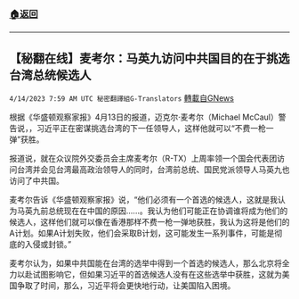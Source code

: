 ###  [:house:返回](README.md)
---


## 【秘翻在线】麦考尔：马英九访问中共国目的在于挑选台湾总统候选人
`4/14/2023 7:59 AM UTC 秘密翻譯組G-Translators` [轉載自GNews](https://gnews.org/articles/1107091)

根据《华盛顿观察家报》4月13日的报道，迈克尔·麦考尔（Michael McCaul）警告说，，习近平正在密谋挑选台湾的下一任领导人，这样他就可以“不费一枪一弹”获胜。

报道说，就在众议院外交委员会主席麦考尔（R-TX）上周率领一个国会代表团访问台湾并会见台湾最高政治领导人的同时，台湾前总统、国民党派领导人马英九也访问了中共国。

麦考尔告诉《华盛顿观察家报》说，“他们必须有一个首选的候选人，这就是我认为马英九前总统现在在中国的原因......。我认为他们可能正在协调谁将成为他们的候选人，这样他们就可以像在香港那样不费一枪一弹地获胜，我认为这将是他们的A计划。如果A计划失败，他们会采取B计划，这可能发生一系列事件，可能是彻底的入侵或封锁。”

麦考尔认为，如果中共国能在台湾的选举中得到一个首选的候选人，那么北京将全力以赴试图影响它，但如果习近平的首选候选人没有在这些选举中获胜，这就为美国争取了时间，那么，习近平将会更快地行动，让美国陷入困境。
